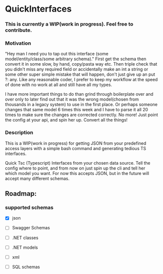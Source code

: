 # QuickInterfaces

### This is currently a WIP(work in progress). Feel free to contribute.

### Motivation
"Hey man I need you to tap out this interface (some model/entity/class/some arbitrary schema)." First get the schema then convert it in some slow, by hand, copy/pasta way etc. Then triple check that you didn't miss any required field or accidentally make an int a string or some other super simple mistake that will happen, don't just give up an put ?: any. Like any reasonable coder, I prefer to keep my workflow at the speed of done with no work at all and still have all my types.

I have more important things to do than grind through boilerplate over and over only to later find out that it was the wrong model(chosen from thousands in a legacy system) to use in the first place. Or perhaps someone changes that same model 6 times this week and I have to parse it all 20 times to make sure the changes are corrected correctly. No more! Just point the config at your api, and spin her up. Convert all the things!

### Description
This is a WIP(work in progress) for getting JSON from your predefined access layers with a simple bash command and generating tedious TS interfaces.

Quick Tsc (Typescript) Interfaces from your chosen data source. Tell the config where to point, and from now on just spin up the cli and tell her which model you want. For now this accepts JSON, but in the future will accept many different schemas.

## Roadmap:

### supported schemas

- [x] json
- [ ] Swagger Schemas
- [ ] .NET classes
- [ ] .NET models
- [ ] xml
- [ ] SQL schemas

